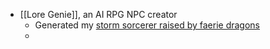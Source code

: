 - [[Lore Genie]], an AI RPG NPC creator
	- Generated my [storm sorcerer raised by faerie dragons](https://loregenie.com/npc/uto0CqMO1P76Rysak5cW)
	-